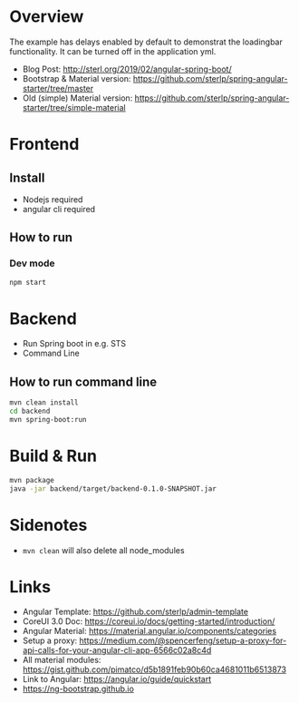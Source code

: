 # Overview

The example has delays enabled by default to demonstrat the loadingbar functionality. It can be turned off in the application yml.

- Blog Post: http://sterl.org/2019/02/angular-spring-boot/
- Bootstrap & Material version: https://github.com/sterlp/spring-angular-starter/tree/master
- Old (simple) Material version: https://github.com/sterlp/spring-angular-starter/tree/simple-material

# Frontend
## Install
- Nodejs required
- angular cli required

## How to run
### Dev mode
```bash
npm start
```

# Backend
- Run Spring boot in e.g. STS
- Command Line

## How to run command line
```bash
mvn clean install
cd backend
mvn spring-boot:run
```

# Build & Run
```bash
mvn package
java -jar backend/target/backend-0.1.0-SNAPSHOT.jar
```

# Sidenotes

- `mvn clean` will also delete all node_modules

# Links
- Angular Template: https://github.com/sterlp/admin-template
- CoreUI 3.0 Doc: https://coreui.io/docs/getting-started/introduction/
- Angular Material: https://material.angular.io/components/categories
- Setup a proxy: https://medium.com/@spencerfeng/setup-a-proxy-for-api-calls-for-your-angular-cli-app-6566c02a8c4d
- All material modules: https://gist.github.com/pimatco/d5b1891feb90b60ca4681011b6513873
- Link to Angular: https://angular.io/guide/quickstart
- https://ng-bootstrap.github.io